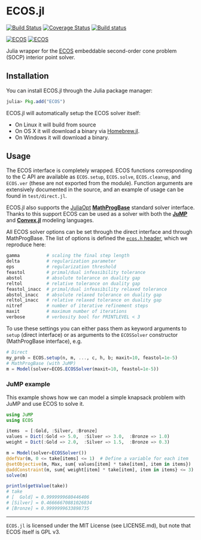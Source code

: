 # ECOS.jl

[![Build Status](https://travis-ci.org/JuliaOpt/ECOS.jl.svg?branch=master)](https://travis-ci.org/JuliaOpt/ECOS.jl)
[![Coverage Status](https://img.shields.io/coveralls/JuliaOpt/ECOS.jl.svg)](https://coveralls.io/r/JuliaOpt/ECOS.jl)
[![Build status](https://ci.appveyor.com/api/projects/status/bnvddmeevtrmjyc2/branch/master)](https://ci.appveyor.com/project/mlubin/ecos-jl/branch/master)

[![ECOS](http://pkg.julialang.org/badges/ECOS_0.3.svg)](http://pkg.julialang.org/?pkg=ECOS&ver=0.3)
[![ECOS](http://pkg.julialang.org/badges/ECOS_0.4.svg)](http://pkg.julialang.org/?pkg=ECOS&ver=0.4)

Julia wrapper for the [ECOS](https://github.com/embotech/ecos) embeddable second-order cone problem (SOCP) interior point solver.

## Installation

You can install ECOS.jl through the Julia package manager:
```julia
julia> Pkg.add("ECOS")
```

ECOS.jl will automatically setup the ECOS solver itself:
 - On Linux it will build from source
 - On OS X it will download a binary via [Homebrew.jl].
 - On Windows it will download a binary.

## Usage

The ECOS interface is completely wrapped. ECOS functions corresponding to the C API are available as `ECOS.setup`, `ECOS.solve`, `ECOS.cleanup`, and `ECOS.ver` (these are not exported from the module). Function arguments are extensively documented in the source, and an example of usage can be found in `test/direct.jl`.

ECOS.jl also supports the [JuliaOpt] **[MathProgBase]** standard solver interface.
Thanks to this support ECOS can be used as a solver with both the **[JuMP]** and **[Convex.jl]** modeling languages.

All ECOS solver options can be set through the direct interface and through MathProgBase.
The list of options is defined the [`ecos.h` header](https://github.com/embotech/ecos/blob/master/include/ecos.h), which we reproduce here:
```julia
gamma          # scaling the final step length
delta          # regularization parameter
eps            # regularization threshold
feastol        # primal/dual infeasibility tolerance
abstol         # absolute tolerance on duality gap
reltol         # relative tolerance on duality gap
feastol_inacc  # primal/dual infeasibility relaxed tolerance
abstol_inacc   # absolute relaxed tolerance on duality gap
reltol_inacc   # relative relaxed tolerance on duality gap
nitref         # number of iterative refinement steps
maxit          # maximum number of iterations
verbose        # verbosity bool for PRINTLEVEL < 3
```
To use these settings you can either pass them as keyword arguments to `setup` (direct interface) or as arguments to the `ECOSSolver` constructor (MathProgBase interface), e.g.
```julia
# Direct
my_prob = ECOS.setup(n, m, ..., c, h, b; maxit=10, feastol=1e-5)
# MathProgBase (with JuMP)
m = Model(solver=ECOS.ECOSSolver(maxit=10, feastol=1e-5))
```

### JuMP example

This example shows how we can model a simple knapsack problem with JuMP and use ECOS to solve it.

```julia
using JuMP
using ECOS

items  = [:Gold, :Silver, :Bronze]
values = Dict(:Gold => 5.0,  :Silver => 3.0,  :Bronze => 1.0)
weight = Dict(:Gold => 2.0,  :Silver => 1.5,  :Bronze => 0.3)

m = Model(solver=ECOSSolver())
@defVar(m, 0 <= take[items] <= 1)  # Define a variable for each item
@setObjective(m, Max, sum{ values[item] * take[item], item in items})
@addConstraint(m, sum{ weight[item] * take[item], item in items} <= 3)
solve(m)

println(getValue(take))
# take
# [  Gold] = 0.9999999680446406
# [Silver] = 0.46666670881026834
# [Bronze] = 0.9999999633898735
```

---

`ECOS.jl` is licensed under the MIT License (see LICENSE.md), but note that ECOS itself is GPL v3.

[MathProgBase]: https://github.com/JuliaOpt/MathProgBase.jl
[JuMP]: https://github.com/JuliaOpt/JuMP.jl
[Convex.jl]: https://github.com/JuliaOpt/Convex.jl
[Homebrew.jl]: https://github.com/JuliaLang/Homebrew.jl
[JuliaOpt]: http://juliaopt.org
